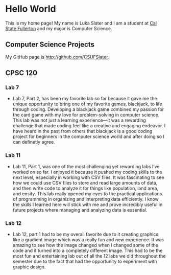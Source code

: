 # Hello World

This is my home page! My name is Luka Slater and I am a student at [Cal State Fullerton](http://www.fullerton.edu/) and my major is Computer Science.

## Computer Science Projects

My GitHub page is http://github.com/CSUFSlater.

## CPSC 120

### Lab 7

  * Lab 7, Part 2, has been my favorite lab so far because it gave me the unique
    opportunity to bring one of my favorite games, blackjack, to life through coding.
    Developing a blackjack game combined my passion for the card game with my love for
    problem-solving in computer science. This lab was not just a learning experience—it
    was a rewarding challenge that made coding feel like a creative and engaging endeavor.
    I have heard in the past from others that blackjack is a good coding project for
    beginners in the computer science world and after doing so I can definetly agree.
    
### Lab 11

  * Lab 11, Part 1, was one of the most challenging yet rewarding labs I’ve worked on so
    far. I enjoyed it because it pushed my coding skills to the next level, especially in
    working with CSV files. It was fascinating to see how we could use CSV files to store
    and read large amounts of data, and then write code to analyze it for things like
    population, land area, and ensity. This lab really opened my eyes to the practical
    applications of programming in organizing and interpreting data efficiently. I know
    the skills I learned here will stick with  me and prove incredibly useful in future
    projects where managing and analyzing data is essential.
    
### Lab 12

  * Lab 12, part 1 had to be my overall favorite due to it creating graphics like
    a gradient image which was a really fun and new experience. It was amazing to
    see how the image changed when I changed some of the code and it turned into
    a completely different image. This had to be the most fun and entertaining lab
    out of all the 12 labs we did throughout the semester due to the fact that had the
    opportunity to experiment with graphic design.
